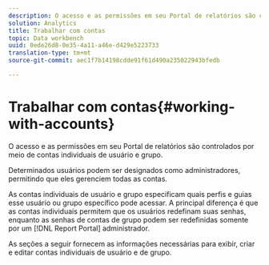 ```yaml
---
description: O acesso e as permissões em seu Portal de relatórios são controlados por meio de contas individuais de usuário e grupo.
solution: Analytics
title: Trabalhar com contas
topic: Data workbench
uuid: 0ede26d8-0e35-4a11-a46e-d429e5223733
translation-type: tm+mt
source-git-commit: aec1f7b14198cdde91f61d490a235022943bfedb

---
```



# Trabalhar com contas{#working-with-accounts}

O acesso e as permissões em seu Portal de relatórios são controlados por meio de contas individuais de usuário e grupo.

Determinados usuários podem ser designados como administradores, permitindo que eles gerenciem todas as contas.

As contas individuais de usuário e grupo especificam quais perfis e guias esse usuário ou grupo específico pode acessar. A principal diferença é que as contas individuais permitem que os usuários redefinam suas senhas, enquanto as senhas de contas de grupo podem ser redefinidas somente por um [!DNL Report Portal] administrador.

As seções a seguir fornecem as informações necessárias para exibir, criar e editar contas individuais de usuário e de grupo.

